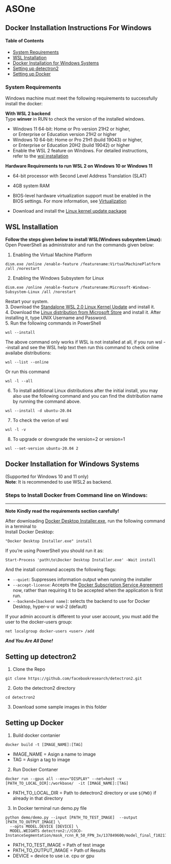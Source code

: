 # ASOne
## Docker Installation Instructions For Windows
#### Table of Contents  
- [System Requirements](#system-requirements)  
- [WSL Installation](#wsl-installation)
- [Docker Installation for Windows Systems](#docker-installation-for-windows-systems)
- [Setting up detectron2](#setting-up-detectron2)
- [Setting up Docker](#setting-up-docker)

### System Requirements
Windows machine must meet the following requirements to successfully install the docker:

**With WSL 2 backend** <br/>
Type **winver** in RUN to check the version of the installed windows.

- Windows 11 64-bit: Home or Pro version 21H2 or higher,\
  or Enterprise or Education version 21H2 or     higher
- Windows 10 64-bit: Home or Pro 21H1 (build 19043) or higher,\
  or Enterprise or Education 20H2 (build 19042) or higher
- Enable the WSL 2 feature on Windows. For detailed instructions,\
  refer to the [wsl installation](https://docs.microsoft.com/en-us/windows/wsl/install)

 **Hardware Requirements to run WSL 2 on Windows 10 or Windows 11** <br/>  

- 64-bit processor with Second Level Address Translation (SLAT)

- 4GB system RAM

- BIOS-level hardware virtualization support must be enabled in the \
  BIOS settings. For more information, see [Virtualization](https://docs.docker.com/desktop/troubleshoot/topics/)

- Download and install the [Linux kernel update package](https://docs.microsoft.com/en-us/windows/wsl/install-manual#step-4---download-the-linux-kernel-update-package)

## WSL Installation
**Follow the steps given below to install WSL(Windows subsystem Linux):**
Open PowerShell as administrator and run the commands given below:
1.  Enabling the Virtual Machine Platform
```
dism.exe /online /enable-feature /featurename:VirtualMachinePlatform /all /norestart
```
2. Enabling the Windows Subsystem for Linux
```
dism.exe /online /enable-feature /featurename:Microsoft-Windows-Subsystem-Linux /all /norestart
```
  Restart your system. <br/>
  3. Download the [Standalone WSL 2.0 Linux Kernel Update](https://wslstorestorage.blob.core.windows.net/wslblob/wsl_update_x64.msi) and install it. <br/>
  4. Download the [Linux distribution from Microsoft Store](https://apps.microsoft.com/store/detail/ubuntu-20044-lts/9MTTCL66CPXJ) and install it. After installing it, type UNIX Username and Password.<br/>
5. Run the following commands in PowerShell
```
wsl --install
```
The above command only works if WSL is not installed at all, if you run wsl --install and see the 
WSL help text then run this command to check online availabe distributions:
```
wsl --list --online
```
Or run this command
```
wsl -l --all
```
6. To install additional Linux distributions after the initial install, you may also use the following
   command and you can find the distribution name by running the command above.
```
wsl --install -d ubuntu-20.04
```
7. To check the verion of wsl
```
wsl -l -v
```
8. To upgrade or downgrade the version=2 or version=1
```
wsl --set-version ubuntu-20.04 2
```

## Docker Installation for Windows Systems
(Supported for Windows 10 and 11 only) <br/>
**Note**: It is recommended to use WSL2 as backend. <br/>

### Steps to Install Docker from Command line on Windows:
-------------------------------------------------------------------------------------------------------------
**Note** **Kindly read the requirements section carefully!**

After downloading [Docker Desktop Installer.exe](https://desktop.docker.com/win/main/amd64/Docker%20Desktop%20Installer.exe), run the following command in a terminal to <br/> 
Install Docker Desktop:
```
"Docker Desktop Installer.exe" install
```
If you’re using PowerShell you should run it as:
```
Start-Process 'path\to\Docker Desktop Installer.exe' -Wait install
```
And the install command accepts the following flags:

-  `--quiet`: Suppresses information output when running the installer
-  `--accept-license`: Accepts the [Docker Subscription Service Agreement](https://www.docker.com/legal/docker-subscription-service-agreement/) now, rather than requiring it to be accepted when the application is first run.
- `--backend=[backend name]`: selects the backend to use for Docker Desktop, hyper-v or wsl-2 (default)

If your admin account is different to your user account, you must add the user to the docker-users group:
```
net localgroup docker-users <user> /add
```
***And You Are All Done!***

## Setting up detectron2
1. Clone the Repo
```
git clone https://github.com/facebookresearch/detectron2.git
```
2. Goto the detectron2 directory
```
cd detectron2
```
3. Download some sample images in this folder

## Setting up Docker

1. Build docker contanier
```
docker build -t [IMAGE_NAME]:[TAG]
```

- IMAGE_NAME = Asign a name to image
- TAG = Asign a tag to image

2. Run Docker Contaner

```
docker run --gpus all --env="DISPLAY" --net=host -v [PATH_TO_LOCAL_DIR]:/workbase/  -it [IMAGE_NAME]:[TAG]
```
- PATH_TO_LOCAL_DIR = Path to detectron2 directory or use `${PWD}` if already in that directory

3. In Docker terminal run demo.py file

```
python demo/demo.py --input [PATH_TO_TEST_IMAGE]  --output [PATH_TO_OUTPUT_IMAGE] \
  --opts MODEL.DEVICE [DEVICE] \ 
  MODEL.WEIGHTS detectron2://COCO-InstanceSegmentation/mask_rcnn_R_50_FPN_3x/137849600/model_final_f10217.pkl
```

- PATH_TO_TEST_IMAGE = Path of test image
- PATH_TO_OUTPUT_IMAGE = Path of Results
- DEVICE = device to use i.e. cpu or gpu

